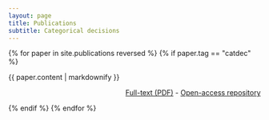 ```yaml
---
layout: page
title: Publications
subtitle: Categorical decisions
---
```


{% for paper in site.publications reversed %}
  {% if paper.tag == "catdec" %}
  <p>{{ paper.content | markdownify }}
  <div align="right">
  <a href="{{ paper.pdf }}">Full-text (PDF)</a> - <a href="{{ paper.osr }}">Open-access repository</a>
  </div>
  </p>
  {% endif %}
{% endfor %}
